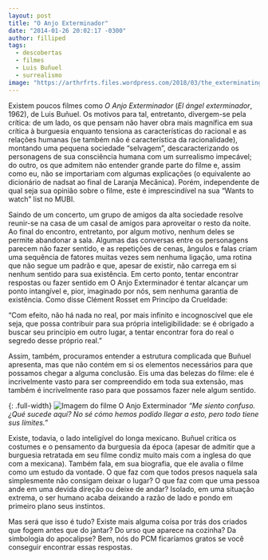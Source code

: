 ```yaml
---
layout: post
title: "O Anjo Exterminador"
date: "2014-01-26 20:02:17 -0300"
author: filliped
tags:
  - descobertas
  - filmes
  - Luis Buñuel
  - surrealismo
image: "https://arthrfrts.files.wordpress.com/2018/03/the_exterminating_angel_1.jpg"
---
```

Existem poucos filmes como _O Anjo Exterminador_ (_El ángel exterminador_, 1962), de Luis Buñuel. Os motivos para tal, entretanto, divergem-se pela crítica: de um lado, os que pensam não haver obra mais magnífica em sua crítica à burguesia enquanto tensiona as características do racional e as relações humanas (se também não é característica da racionalidade), montando uma pequena sociedade “selvagem”, descaracterizando os personagens de sua consciência humana com um surrealismo impecável; do outro, os que admitem não entender grande parte do filme e, assim como eu, não se importariam com algumas explicações (o equivalente ao dicionário de nadsat ao final de Laranja Mecânica). Porém, independente de qual seja sua opinião sobre o filme, este é imprescindível na sua “Wants to watch” list no MUBI.

Saindo de um concerto, um grupo de amigos da alta sociedade resolve reunir-se na casa de um casal de amigos para aproveitar o resto da noite. Ao final do encontro, entretanto, por algum motivo, nenhum deles se permite abandonar a sala. Algumas das conversas entre os personagens parecem não fazer sentido, e as repetições de cenas, ângulos e falas criam uma sequência de fatores muitas vezes sem nenhuma ligação, uma rotina que não segue um padrão e que, apesar de existir, não carrega em si nenhum sentido para sua existência. Em certo ponto, tentar encontrar respostas ou fazer sentido em O Anjo Exterminador é tentar alcançar um ponto intangível e, pior, imaginado por nós, sem nenhuma garantia de existência. Como disse Clément Rosset em Princípo da Crueldade:

“Com efeito, não há nada no real, por mais infinito e incognoscível que ele seja, que possa contribuir para sua própria inteligibilidade: se é obrigado a buscar seu princípio em outro lugar, a tentar encontrar fora do real o segredo desse próprio real.”

Assim, também, procuramos entender a estrutura complicada que Buñuel apresenta, mas que não contém em si os elementos necessários para que possamos chegar a alguma conclusão. Eis uma das belezas do filme: ele é incrivelmente vasto para ser compreendido em toda sua extensão, mas também é incrivelmente raso para que possamos fazer nele algum sentido.

{: .full-width}
![Imagem do filme O Anjo Exterminador](https://arthrfrts.files.wordpress.com/2018/03/el-angel-exterminador_escena.jpg)
_“Me siento confuso. ¿Qué sucede aquí? No sé cómo hemos podido llegar a esto, pero todo tiene sus límites.”_

Existe, todavia, o lado inteligível do longa mexicano. Buñuel critica os costumes e o pensamento da burguesia da época (apesar de admitir que a burguesia retratada em seu filme condiz muito mais com a inglesa do que com a mexicana). Também fala, em sua biografia, que ele avalia o filme como um estudo da vontade. O que faz com que todos presos naquela sala simplesmente não consigam deixar o lugar? O que faz com que uma pessoa ande em uma devida direção ou deixe de andar? Isolado, em uma situação extrema, o ser humano acaba deixando a razão de lado e pondo em primeiro plano seus instintos.

Mas será que isso é tudo? Existe mais alguma coisa por trás dos criados que fogem antes que do jantar? Do urso que aparece na cozinha? Da simbologia do apocalipse? Bem, nós do PCM ficaríamos gratos se você conseguir encontrar essas respostas.
